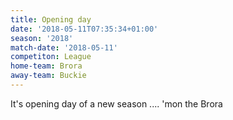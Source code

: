 ```yaml
---
title: Opening day
date: '2018-05-11T07:35:34+01:00'
season: '2018'
match-date: '2018-05-11'
competiton: League
home-team: Brora
away-team: Buckie
---
```

It's opening day of a new season .... 'mon the Brora
